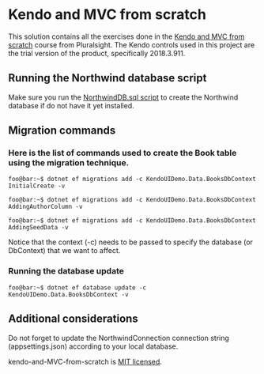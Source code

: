 # Kendo and MVC from scratch
This solution contains all the exercises done in the [Kendo and MVC from scratch](https://www.pluralsight.com/courses/kendo-mvc-from-scratch) course from Pluralsight.
The Kendo controls used in this project are the trial version of the product, specifically 2018.3.911.

## Running the Northwind database script
Make sure you run the [NorthwindDB.sql script](https://github.com/jgabrielgv/kendo-and-MVC-from-scratch/blob/master/Scripts/SQL%20Server%20NorthwindDB.sql) to create the Northwind database if do not have it yet installed.

## Migration commands
### Here is the list of commands used to create the Book table using the migration technique.
```console
foo@bar:~$ dotnet ef migrations add -c KendoUIDemo.Data.BooksDbContext InitialCreate -v
```
```console
foo@bar:~$ dotnet ef migrations add -c KendoUIDemo.Data.BooksDbContext AddingAuthorColumn -v
```
```console
foo@bar:~$ dotnet ef migrations add -c KendoUIDemo.Data.BooksDbContext AddingSeedData -v
```

Notice that the context (-c) needs to be passed to specify the database (or DbContext) that we want to affect.

### Running the database update
```console
foo@bar:~$ dotnet ef database update -c KendoUIDemo.Data.BooksDbContext -v
```

## Additional considerations
Do not forget to update the NorthwindConnection connection string (appsettings.json) according to your local database.

kendo-and-MVC-from-scratch  is [MIT licensed](./LICENSE).